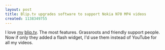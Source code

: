 ```yaml
---
layout: post
title: Blip.tv upgrades software to support Nokia N70 MP4 videos
created: 1138349755
---
```

I love <a href="http://roland.blip.tv/">my</a> <a href="http://blip.tv/">blip.tv</a>. The most features. Grassroots and friendly support people. Now if only they added  a flash widget, I'd use them instead of YouTube for all my videos.
